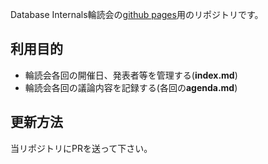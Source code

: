 Database Internals輪読会の[github pages](https://database-internals-reading-group-japan.github.io/group-tokyo/)用のリポジトリです。

## 利用目的

- 輪読会各回の開催日、発表者等を管理する(**index.md**)
- 輪読会各回の議論内容を記録する(各回の**agenda.md**)

## 更新方法
当リポジトリにPRを送って下さい。
